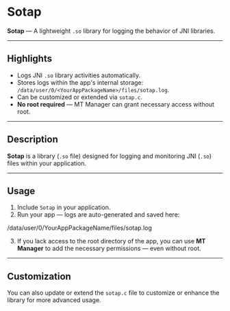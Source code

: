 
# Sotap

**Sotap** — A lightweight `.so` library for logging the behavior of JNI libraries.

---

##  Highlights
- Logs JNI `.so` library activities automatically.
- Stores logs within the app's internal storage: `/data/user/0/<YourAppPackageName>/files/sotap.log`.
- Can be customized or extended via `sotap.c`.
- **No root required** — MT Manager can grant necessary access without root.

---

##  Description
**Sotap** is a library (`.so` file) designed for logging and monitoring JNI (`.so`) files within your application.

---

##  Usage
1. Include `Sotap` in your application.
2. Run your app — logs are auto-generated and saved here:

/data/user/0/YourAppPackageName/files/sotap.log

3. If you lack access to the root directory of the app, you can use **MT Manager** to add the necessary permissions — even without root.

---

##  Customization
You can also update or extend the `sotap.c` file to customize or enhance the library for more advanced usage.

